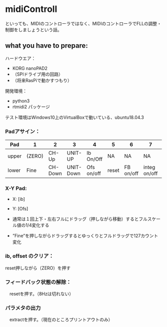 # midiControll
といっても、MIDIのコントローラではなく、MIDIのコントローラでFLLの調整・制御をしましょうという話。

## what you have to prepare:
ハードウエア：
- KORG nanoPAD2
- （SPIドライブ用の回路）
- （将来RasPiで動かすつもり）

開発環境：
- python3
- rtmidi2 パッケージ

テスト環境はWindows10上のVirtualBoxで動いている、ubuntu18.04.3


### Padアサイン：

| Pad | 1 | 2 | 3 | 4 | 5 | 6 | 7 | 8 |
| --- | -------- | -------- | -------- | -------- | -------- | -------- | -------- | -------- |
|upper|(ZERO)|CH-Up|UNIT-UP|Ib On/Off|NA|NA|NA|Extract|
|lower|Fine|CH-Down|UNIT-Down|Ofs on/off|reset|FB on/off|integ on/off|8Hz on/off|  


### X-Y Pad:

- X: [ib]

- Y: [Ofs]

 - 通常は１回上下・左右フルにドラッグ（押しながら移動）するとフルスケール値の1/4変化する

 - ”Fine”を押しながらドラッグするとゆっくりとフルドラッグで127カウント変化

### ib, offset のクリア：

reset押しながら（ZERO）を押す

### フィードバック状態の解除：
　resetを押す。（8Hzは切れない）

### パラメタの出力
　extractを押す。（現在のところプリントアウトのみ）

